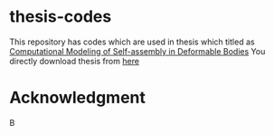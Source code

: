 # thesis-codes

This repository has codes which are used in thesis which titled as [Computational Modeling of Self-assembly in Deformable Bodies](https://open.metu.edu.tr/handle/11511/92237) You directly download thesis from [here](https://open.metu.edu.tr/bitstream/handle/11511/92237/10423005.pdf)

# Acknowledgment

B
